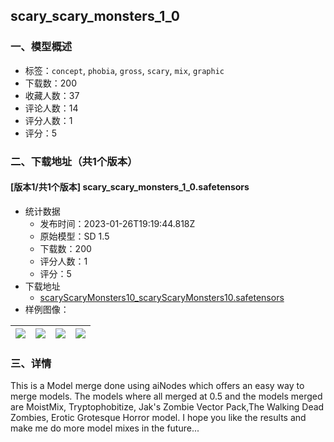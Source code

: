 ## scary_scary_monsters_1_0
### 一、模型概述

- 标签：`concept`, `phobia`, `gross`, `scary`, `mix`, `graphic`
- 下载数：200
- 收藏人数：37
- 评论人数：14
- 评分人数：1
- 评分：5

### 二、下载地址（共1个版本）

#### [版本1/共1个版本] scary_scary_monsters_1_0.safetensors

- 统计数据
  - 发布时间：2023-01-26T19:19:44.818Z
  - 原始模型：SD 1.5
  - 下载数：200
  - 评分人数：1
  - 评分：5
- 下载地址
  - [scaryScaryMonsters10_scaryScaryMonsters10.safetensors](https://civitai.com/api/download/models/6103)
- 样例图像：

| <img src="https://image.civitai.com/xG1nkqKTMzGDvpLrqFT7WA/fa10d8c2-67cf-4698-0c5a-3fed4e3e3d00/width=450/52652.jpeg" /> | <img src="https://image.civitai.com/xG1nkqKTMzGDvpLrqFT7WA/4bf5be9e-2080-4ac5-c806-e42da5d2dc00/width=450/52662.jpeg" /> | <img src="https://image.civitai.com/xG1nkqKTMzGDvpLrqFT7WA/f9816dc8-3cc0-4440-8b93-f96de4aaeb00/width=450/52661.jpeg" /> | <img src="https://image.civitai.com/xG1nkqKTMzGDvpLrqFT7WA/0865905f-d0f9-493e-5f45-9cd31d355700/width=450/52660.jpeg" /> |
| ---- | ---- | ---- | ---- |


### 三、详情
<p>This is a Model merge done using aiNodes which offers an easy way to merge models. The models where all merged at 0.5 and the models merged are MoistMix, Tryptophobitize, Jak's Zombie Vector Pack,The Walking Dead Zombies, Erotic Grotesque Horror model. I hope you like the results and make me do more model mixes in the future...</p>